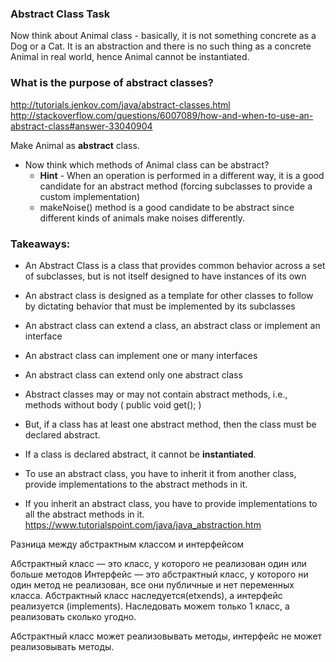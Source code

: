 ### Abstract Class Task

Now think about Animal class - basically, it is not something concrete as a Dog or a Cat.
It is an abstraction and there is no such thing as a concrete Animal in real world, hence Animal cannot be instantiated.

### What is the purpose of abstract classes?
http://tutorials.jenkov.com/java/abstract-classes.html
http://stackoverflow.com/questions/6007089/how-and-when-to-use-an-abstract-class#answer-33040904

Make Animal as **abstract** class.
- Now think which methods of Animal class can be abstract?
    * **Hint** - When an operation is performed in a different way, it is a good candidate for an abstract method (forcing subclasses to provide a custom implementation)
    * makeNoise() method is a good candidate to be abstract since different kinds of animals make noises differently.


### Takeaways:
- An Abstract Class is a class that provides common behavior across a set of subclasses, but is not itself designed to have instances of its own
- An abstract class is designed as a template for other classes to follow by dictating behavior that must be implemented by its subclasses
- An abstract class can extend a class, an abstract class or implement an interface
- An abstract class can implement one or many interfaces
- An abstract class can extend only one abstract class


- Abstract classes may or may not contain abstract methods, i.e., methods without body ( public void get(); )
- But, if a class has at least one abstract method, then the class must be declared abstract.
- If a class is declared abstract, it cannot be **instantiated**.
- To use an abstract class, you have to inherit it from another class, provide implementations to the abstract methods in it.
- If you inherit an abstract class, you have to provide implementations to all the abstract methods in it.
https://www.tutorialspoint.com/java/java_abstraction.htm


Pазница между абстрактным классом и интерфейсом

Абстрактный класс — это класс, у которого не реализован один или больше методов
Интерфейс — это абстрактный класс, у которого ни один метод не реализован, все они публичные и нет переменных класса.
Aбстрактный класс наследуется(etxends), а интерфейс реализуется (implements).
Hаследовать можеm только 1 класс, а реализовать сколько угодно.

Абстрактный класс может реализовывать методы, интерфейс не может реализовывать методы.

